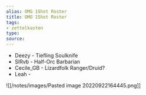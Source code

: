 ```yaml
---
alias: OMG 1Shot Roster
title: OMG 1Shot Roster
tags:
- zettelkasten
type:
source: 
---
```

- Deezy - Tiefling Soulknife 
- SlRvb - Half-Orc Barbarian
- Cecile_GB - Lizardfolk Ranger/Druid?
- Leah - 

![[/notes/images/Pasted image 20220922164445.png]]